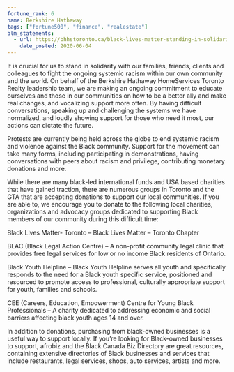 ```yaml
---
fortune_rank: 6
name: Berkshire Hathaway
tags: ["fortune500", "finance", "realestate"]
blm_statements:
  - url: https://bhhstoronto.ca/black-lives-matter-standing-in-solidarity/
    date_posted: 2020-06-04
---
```


It is crucial for us to stand in solidarity with our families, friends, clients and colleagues to fight the ongoing systemic racism within our own community and the world. On behalf of the Berkshire Hathaway HomeServices Toronto Realty leadership team, we are making an ongoing commitment to educate ourselves and those in our communities on how to be a better ally and make real changes, and vocalizing support more often. By having difficult conversations, speaking up and challenging the systems we have normalized, and loudly showing support for those who need it most, our actions can dictate the future.

Protests are currently being held across the globe to end systemic racism and violence against the Black community. Support for the movement can take many forms, including participating in demonstrations, having conversations with peers about racism and privilege, contributing monetary donations and more.

While there are many black-led international funds and USA based charities that have gained traction, there are numerous groups in Toronto and the GTA that are accepting donations to support our local communities. If you are able to, we encourage you to donate to the following local charities, organizations and advocacy groups dedicated to supporting Black members of our community during this difficult time:

Black Lives Matter- Toronto – Black Lives Matter – Toronto Chapter

BLAC (Black Legal Action Centre) – A non-profit community legal clinic that provides free legal services for low or no income Black residents of Ontario.

Black Youth Helpline – Black Youth Helpline serves all youth and specifically responds to the need for a Black youth specific service, positioned and resourced to promote access to professional, culturally appropriate support for youth, families and schools.

CEE (Careers, Education, Empowerment) Centre for Young Black Professionals – A charity dedicated to addressing economic and social barriers affecting black youth ages 14 and over.

In addition to donations, purchasing from black-owned businesses is a useful way to support locally. If you’re looking for Black-owned businesses to support, afrobiz and the Black Canada Biz Directory are great resources, containing extensive directories of Black businesses and services that include restaurants, legal services, shops, auto services, artists and more.
